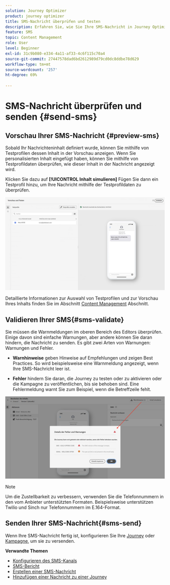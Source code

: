 ```yaml
---
solution: Journey Optimizer
product: journey optimizer
title: SMS-Nachricht überprüfen und testen
description: Erfahren Sie, wie Sie Ihre SMS-Nachricht in Journey Optimizer überprüfen und senden können.
feature: SMS
topic: Content Management
role: User
level: Beginner
exl-id: 31c9b080-e334-4a11-af33-4c6f115c70a4
source-git-commit: 27447578dad6bd2612989d79cd0dc8ddbe78d629
workflow-type: tm+mt
source-wordcount: '257'
ht-degree: 69%

---
```


# SMS-Nachricht überprüfen und senden {#send-sms}

## Vorschau Ihrer SMS-Nachricht {#preview-sms}

Sobald Ihr Nachrichteninhalt definiert wurde, können Sie mithilfe von Testprofilen dessen Inhalt in der Vorschau anzeigen. Wenn Sie personalisierten Inhalt eingefügt haben, können Sie mithilfe von Testprofildaten überprüfen, wie dieser Inhalt in der Nachricht angezeigt wird.

Klicken Sie dazu auf **[!UICONTROL Inhalt simulieren]** Fügen Sie dann ein Testprofil hinzu, um Ihre Nachricht mithilfe der Testprofildaten zu überprüfen.

![](assets/sms_preview_2.png)

Detaillierte Informationen zur Auswahl von Testprofilen und zur Vorschau Ihres Inhalts finden Sie im Abschnitt [Content Management](../content-management/preview-test.md) Abschnitt.

## Validieren Ihrer SMS{#sms-validate}

Sie müssen die Warnmeldungen im oberen Bereich des Editors überprüfen. Einige davon sind einfache Warnungen, aber andere können Sie daran hindern, die Nachricht zu senden. Es gibt zwei Arten von Warnungen: Warnungen und Fehler.

* **Warnhinweise** geben Hinweise auf Empfehlungen und zeigen Best Practices. So wird beispielsweise eine Warnmeldung angezeigt, wenn Ihre SMS-Nachricht leer ist.

* **Fehler** hindern Sie daran, die Journey zu testen oder zu aktivieren oder die Kampagne zu veröffentlichen, bis sie behoben sind. Eine Fehlermeldung warnt Sie zum Beispiel, wenn die Betreffzeile fehlt.

![](assets/sms-alert-button.png)

>[!NOTE]
>
> Um die Zustellbarkeit zu verbessern, verwenden Sie die Telefonnummern in den vom Anbieter unterstützten Formaten. Beispielsweise unterstützen Twilio und Sinch nur Telefonnummern im E.164-Format.

## Senden Ihrer SMS-Nachricht{#sms-send}

Wenn Ihre SMS-Nachricht fertig ist, konfigurieren Sie Ihre [Journey](../building-journeys/journey-gs.md) oder [Kampagne](../campaigns/create-campaign.md), um sie zu versenden.

**Verwandte Themen**

* [Konfigurieren des SMS-Kanals](sms-configuration.md)
* [SMS-Bericht](../reports/journey-global-report.md#sms-global)
* [Erstellen einer SMS-Nachricht](create-sms.md)
* [Hinzufügen einer Nachricht zu einer Journey](../building-journeys/journeys-message.md)
